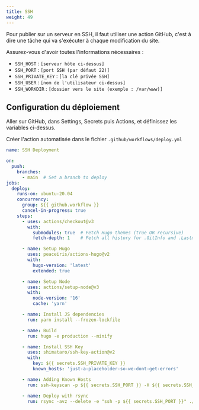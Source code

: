```yaml
---
title: SSH
weight: 49
---
```


Pour publier sur un serveur en SSH, il faut utiliser une action GitHub, c'est à dire une tâche qui va s'exécuter à chaque modification du site.

Assurez-vous d'avoir toutes l'informations nécessaires :
- `SSH_HOST` : `[serveur hôte ci-dessus]`
- `SSH_PORT` : `[port SSH (par défaut 22)]`
- `SSH_PRIVATE_KEY` : `[la clé privée SSH]`
- `SSH_USER` : `[nom de l'utilisateur ci-dessus]`
- `SSH_WORKDIR` : `[dossier vers le site (exemple : /var/www)]`

## Configuration du déploiement

Aller sur GitHub, dans Settings, Secrets puis Actions, et définissez les variables ci-dessus.

Créer l'action automatisée dans le fichier `.github/workflows/deploy.yml`

```yaml
name: SSH Deployment

on:
  push:
    branches:
      - main  # Set a branch to deploy
jobs:
  deploy:
    runs-on: ubuntu-20.04
    concurrency:
      group: ${{ github.workflow }}
      cancel-in-progress: true
    steps:
      - uses: actions/checkout@v3
        with:
          submodules: true  # Fetch Hugo themes (true OR recursive)
          fetch-depth: 1    # Fetch all history for .GitInfo and .Lastmod

      - name: Setup Hugo
        uses: peaceiris/actions-hugo@v2
        with:
          hugo-version: 'latest'
          extended: true

      - name: Setup Node
        uses: actions/setup-node@v3
        with:
          node-version: '16'
          cache: 'yarn'

      - name: Install JS dependencies
        run: yarn install --frozen-lockfile

      - name: Build
        run: hugo -e production --minify

      - name: Install SSH Key
        uses: shimataro/ssh-key-action@v2
        with:
          key: ${{ secrets.SSH_PRIVATE_KEY }}
          known_hosts: 'just-a-placeholder-so-we-dont-get-errors'

      - name: Adding Known Hosts
        run: ssh-keyscan -p ${{ secrets.SSH_PORT }} -H ${{ secrets.SSH_HOST }} >> ~/.ssh/known_hosts

      - name: Deploy with rsync
        run: rsync -avz --delete -e "ssh -p ${{ secrets.SSH_PORT }}" ./public/ ${{ secrets.SSH_USER }}@${{ secrets.SSH_HOST }}:${{ secrets.SSH_WORKDIR }}/
```
